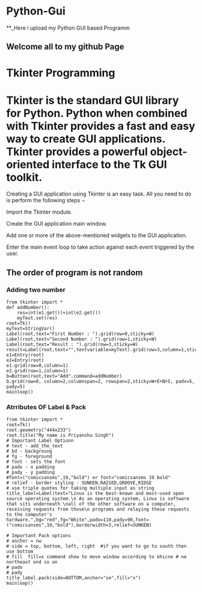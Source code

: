 #                                                                              Python-Gui

**_Here i upload my Python GUI based Programm


##                                                                      Welcome all to my github Page


#                                                                             Tkinter Programming

# Tkinter is the standard GUI library for Python. Python when combined with Tkinter provides a fast and easy way to create GUI applications. Tkinter provides a powerful object-oriented interface to the Tk GUI toolkit.

Creating a GUI application using Tkinter is an easy task. All you need to do is perform the following steps −

Import the Tkinter module.

Create the GUI application main window.

Add one or more of the above-mentioned widgets to the GUI application.

Enter the main event loop to take action against each event triggered by the user.
##                                                      The order of program is not random

 ### Adding two number 
  
```
from tkinter import *
def addNumber():
    res=int(e1.get())+int(e2.get())
    myText.set(res)
root=Tk()
myText=StringVar()
Label(root,text="First Number : ").grid(row=0,sticky=W)
Label(root,text="Second Number : ").grid(row=1,sticky=W)
Label(root,text="Result : ").grid(row=3,sticky=W)
result=Label(root,text="",textvariable=myText).grid(row=3,column=1,sticky=W)
e1=Entry(root)
e2=Entry(root)
e1.grid(row=0,column=1)
e2.grid(row=1,column=1)
b=Button(root,text="Add",command=addNumber)
b.grid(row=0, column=2,columnspan=2, rowspan=2,sticky=W+E+N+S, padx=5, pady=5)
mainloop()
```

  ### Atrributes OF Label & Pack
  
  ```
  from tkinter import *
root=Tk()
root.geometry("444x233")
root.title("My name is Priyanshu Singh")
# Important Label Optionn
# text - add_the_text
# bd - backgroung
# fg - foreground
# font - sets the font
# padx - x padding
# pady - y padding
#font=("comicsansms",19,"bold") or font="comicsansms 19 bold"
# relief - border styling - SUNKEN,RAISED,GROOVE,RIDGE
# use triple quotes for taking multiple input as string
title_label=Label(text="Linux is the best-known and most-used open source operating system.\n As an operating system, Linux is software that sits underneath \nall of the other software on a computer, receiving requests from those\n programs and relaying these requests to the computer's hardware.",bg="red",fg="White",padx=110,pady=90,font=("comicsansms",19,"bold"),borderwidth=3,relief=SUNKEN)

# Important Pack options
# anchor = nw
# side = top, bottom, left, right  #if you want to go to south then use bottom
# fill  fill=x command show to move window according to khicne # ne northeast ond so on
# padx
# pady
title_label.pack(side=BOTTOM,anchor="se",fill="x")
mainloop()
```

 
